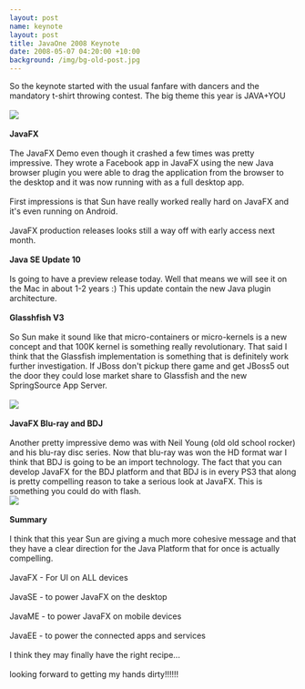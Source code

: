```yaml
---
layout: post
name: keynote
layout: post
title: JavaOne 2008 Keynote
date: 2008-05-07 04:20:00 +10:00
background: /img/bg-old-post.jpg
---
```

So the keynote started with the usual fanfare with dancers and the mandatory t-shirt throwing contest. The big theme this year is JAVA+YOU<br /><br /><img src="http://photos-c.ak.facebook.com/photos-ak-sf2p/v248/134/117/543017321/n543017321_575738_6618.jpg" /><br /><br /><span style="font-weight: bold;">JavaFX</span><br /><br />The JavaFX Demo even though it crashed a few times was pretty impressive. They wrote a Facebook app in JavaFX using the new Java browser plugin you were able to drag the application from the browser to the desktop and it was now running with as a full desktop app.<br /><br />First impressions is that Sun have really worked really hard on JavaFX and it's even running on Android.<br /><br />JavaFX production releases looks still a way off with early access next month.<br /><br /><span style="font-weight: bold;">Java SE Update 10</span><br /><br />Is going to have a preview release today. Well that means we will see it on the Mac in about 1-2 years :) This update contain the new Java plugin architecture.<br /><br /><span style="font-weight: bold;">Glasshfish V3</span><br /><br />So Sun make it sound like that micro-containers or micro-kernels is a new concept and that 100K kernel is something really revolutionary. That said I think that the Glassfish implementation is something that is definitely work further investigation. If JBoss don't pickup there game and get JBoss5 out the door they could lose market share to Glassfish and the new SpringSource App Server.<br /><br /><img src="http://photos-b.ak.facebook.com/photos-ak-sf2p/v248/134/117/543017321/n543017321_575953_4176.jpg" /><br /><br /><span style="font-weight: bold;">JavaFX Blu-ray and BDJ</span><br /><br />Another pretty impressive demo was with Neil Young (old old school rocker) and his blu-ray disc series. Now that blu-ray was won the HD format war I think that BDJ is going to be an import technology. The fact that you can develop JavaFX for the BDJ platform and that BDJ is in every PS3 that along is pretty compelling reason to take a serious look at JavaFX. This is something you could do with flash.<br /><img src="http://photos-c.ak.facebook.com/photos-ak-sf2p/v248/134/117/543017321/n543017321_575954_4441.jpg" /><br /><span style="font-weight: bold;"><br />Summary</span><br /><br />I think that this year Sun are giving a much more cohesive message and that they have a clear direction for the Java Platform that for once is actually compelling.<br /><br />JavaFX - For UI on ALL devices<br /><br />JavaSE - to power JavaFX on the desktop<br /><br />JavaME - to power JavaFX on mobile devices<br /><br />JavaEE - to power the connected apps and services<br /><br />I think they may finally have the right recipe...<br /><br />looking forward to getting my hands dirty!!!!!!
